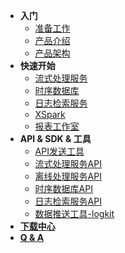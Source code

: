 - **入门**
  - [准备工作](/getstarted/ready)
  - [产品介绍](/getstarted/concept)
  - [产品架构](/getstarted/architecture)
- **快速开始**
  - [流式处理服务](/quickstart/workflow)
  - [时序数据库](/quickstart/tsdb)
  - [日志检索服务](/quickstart/logdb)
  - [XSpark](/quickstart/xspark)
  - [报表工作室](/quickstart/report)
- **API & SDK & 工具**
  - [API发送工具](/api/apiReady)
  - [流式处理服务API](/api/pipeline)
  - [离线处理服务API](/api/offline)
  - [时序数据库API](/api/tsdb)
  - [日志检索服务API](/api/logdb)
  - [数据推送工具-logkit](/util/logkit)
- [**下载中心**](/downloads/download)
- [**Q & A**](/qa/qa)

